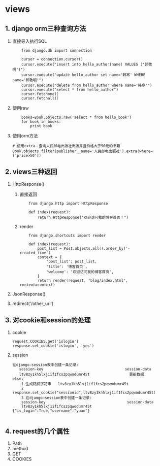 # views

## 1. django orm三种查询方法
1. 直接导入执行SQL
    ```
        from django.db import connection  

        cursor = connection.cursor()  
        cursor.execute("insert into hello_author(name) VALUES ('郭敬明')")  
        cursor.execute("update hello_author set name='韩寒' WHERE name='郭敬明'")  
        cursor.execute("delete from hello_author where name='韩寒'")  
        cursor.execute("select * from hello_author")  
        cursor.fetchone()  
        cursor.fetchall() 
    ```

2. 使用raw
    ```
        books=Book.objects.raw('select * from hello_book')  
        for book in books:  
            print book  
    ```

3. 使用orm方法
    ```
    # 使用extra：查询人民邮电出版社出版并且价格大于50元的书籍
    Book.objects.filter(publisher__name='人民邮电出版社').extra(where=['price>50']) 
    ```


## 2. views三种返回
1. HttpResponse()
   1. 直接返回
        ```
            from django.http import HttpResponse

            def index(request):
                return HttpResponse("欢迎访问我的博客首页！")
        ```
   2. render
        ```
            from django.shortcuts import render

            def index(request):
                post_list = Post.objects.all().order_by('-created_time')
                context = {
                    'post_list': post_list,
                    'title': '博客首页',
                    'welcome': '欢迎访问我的博客首页',
                }
                return render(request, 'blog/index.html', context=context)
        ```

2. JsonResponse()
3. redirect('/other_url')

## 3. 对cookie和session的处理
1. cookie
    ```
    request.COOKIES.get('islogin')
    response.set_cookie('islogin', 'yes')
    ```

2. session
    ```
    在django—session表中创建一条记录:
       session-key                                     session-data
       ltv8zy1kh5lxj1if1fcs2pqwodumr45t                  更新数据
    else:
        1 生成随机字符串   ltv8zy1kh5lxj1if1fcs2pqwodumr45t
        2 response.set_cookie("sessionid",ltv8zy1kh5lxj1if1fcs2pqwodumr45t)
        3 在django—session表中创建一条记录:
        session-key                                     session-data
        ltv8zy1kh5lxj1if1fcs2pqwodumr45t       {"is_login":True,"username":"yuan"}

    
    ```


## 4. request的几个属性
1. Path
2. method
3. GET
4. COOKIES